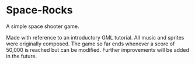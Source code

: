 # Space-Rocks
A simple space shooter game.


Made with reference to an introductory GML tutorial. 
All music and sprites were originally composed. 
The game so far ends whenever a score of 50,000 is reached but can be modified. 
Further improvements will be added in the future.
